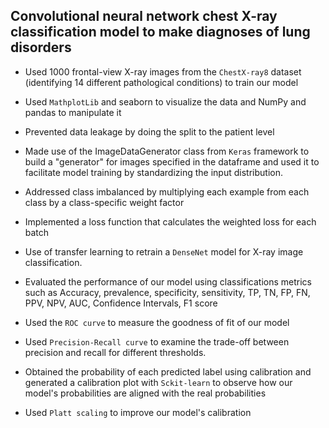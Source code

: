 ## Convolutional neural network chest X-ray classification model to make diagnoses of lung disorders

- Used 1000 frontal-view X-ray images from the `ChestX-ray8` dataset (identifying 14 different pathological conditions) to train our model

- Used `MathplotLib` and seaborn to visualize the data and NumPy and pandas to manipulate it

- Prevented data leakage by doing the split to the patient level

- Made use of the ImageDataGenerator class from `Keras` framework to build a "generator" for images specified in the dataframe and used it to facilitate model training by standardizing the input distribution.

- Addressed class imbalanced by multiplying each example from each class by a class-specific weight factor

- Implemented a loss function that calculates the weighted loss for each batch

- Use of transfer learning to retrain a `DenseNet` model for X-ray image classification.

- Evaluated the performance of our model using classifications metrics such as Accuracy, prevalence, specificity, sensitivity, TP, TN, FP, FN, PPV, NPV, AUC, Confidence Intervals, F1 score

- Used the `ROC curve` to measure the goodness of fit of our model

- Used `Precision-Recall curve` to examine the trade-off between precision and recall for different thresholds.

- Obtained the probability of each predicted label using calibration and generated a calibration plot with `Sckit-learn` to observe how our model's probabilities are aligned with the real probabilities

- Used `Platt scaling` to improve our model's calibration

